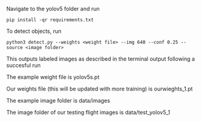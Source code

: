 Navigate to the yolov5 folder and run

```
pip install -qr requirements.txt 
```


To detect objects, run
```
python3 detect.py --weights <weight file> --img 640 --conf 0.25 --source <image folder>
````
This outputs labeled images as described in the terminal output following a succesful run

The example weight file is yolov5s.pt

Our weights file (this will be updated with more training) is ourwieghts_1.pt

The example image folder is data/images

The image folder of our testing flight images is data/test_yolov5_1